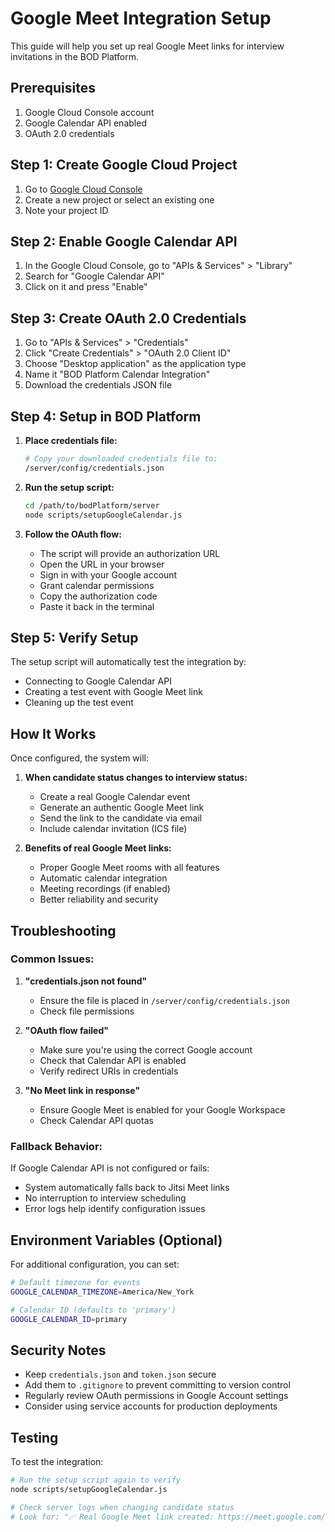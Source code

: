 # Google Meet Integration Setup

This guide will help you set up real Google Meet links for interview invitations in the BOD Platform.

## Prerequisites

1. Google Cloud Console account
2. Google Calendar API enabled
3. OAuth 2.0 credentials

## Step 1: Create Google Cloud Project

1. Go to [Google Cloud Console](https://console.cloud.google.com/)
2. Create a new project or select an existing one
3. Note your project ID

## Step 2: Enable Google Calendar API

1. In the Google Cloud Console, go to "APIs & Services" > "Library"
2. Search for "Google Calendar API"
3. Click on it and press "Enable"

## Step 3: Create OAuth 2.0 Credentials

1. Go to "APIs & Services" > "Credentials"
2. Click "Create Credentials" > "OAuth 2.0 Client ID"
3. Choose "Desktop application" as the application type
4. Name it "BOD Platform Calendar Integration"
5. Download the credentials JSON file

## Step 4: Setup in BOD Platform

1. **Place credentials file:**
   ```bash
   # Copy your downloaded credentials file to:
   /server/config/credentials.json
   ```

2. **Run the setup script:**
   ```bash
   cd /path/to/bodPlatform/server
   node scripts/setupGoogleCalendar.js
   ```

3. **Follow the OAuth flow:**
   - The script will provide an authorization URL
   - Open the URL in your browser
   - Sign in with your Google account
   - Grant calendar permissions
   - Copy the authorization code
   - Paste it back in the terminal

## Step 5: Verify Setup

The setup script will automatically test the integration by:
- Connecting to Google Calendar API
- Creating a test event with Google Meet link
- Cleaning up the test event

## How It Works

Once configured, the system will:

1. **When candidate status changes to interview status:**
   - Create a real Google Calendar event
   - Generate an authentic Google Meet link
   - Send the link to the candidate via email
   - Include calendar invitation (ICS file)

2. **Benefits of real Google Meet links:**
   - Proper Google Meet rooms with all features
   - Automatic calendar integration
   - Meeting recordings (if enabled)
   - Better reliability and security

## Troubleshooting

### Common Issues:

1. **"credentials.json not found"**
   - Ensure the file is placed in `/server/config/credentials.json`
   - Check file permissions

2. **"OAuth flow failed"**
   - Make sure you're using the correct Google account
   - Check that Calendar API is enabled
   - Verify redirect URIs in credentials

3. **"No Meet link in response"**
   - Ensure Google Meet is enabled for your Google Workspace
   - Check Calendar API quotas

### Fallback Behavior:

If Google Calendar API is not configured or fails:
- System automatically falls back to Jitsi Meet links
- No interruption to interview scheduling
- Error logs help identify configuration issues

## Environment Variables (Optional)

For additional configuration, you can set:

```bash
# Default timezone for events
GOOGLE_CALENDAR_TIMEZONE=America/New_York

# Calendar ID (defaults to 'primary')
GOOGLE_CALENDAR_ID=primary
```

## Security Notes

- Keep `credentials.json` and `token.json` secure
- Add them to `.gitignore` to prevent committing to version control
- Regularly review OAuth permissions in Google Account settings
- Consider using service accounts for production deployments

## Testing

To test the integration:

```bash
# Run the setup script again to verify
node scripts/setupGoogleCalendar.js

# Check server logs when changing candidate status
# Look for: "✅ Real Google Meet link created: https://meet.google.com/..."
```
